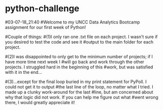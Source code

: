 # python-challenge
#03-07-18_21:40
#Welcome to my UNCC Data Analytics Bootcamp assignment for our first week of Python!

#Couple of things:
#(1)I only ran one .txt file on each project.  I wasn't sure if you desired to test the code and see it
#output to the main folder for each project.

#(2)I was disappointed to only get to the minimum number of projects; if I have more time next week I 
#will go back and work through the other projects.  I struggled hard in the beginning of this
#work, but was satisfied with it in the end...

#(3)...except for the final loop buried in my print statement for PyPoll.  I could not get it to output 
#the last line of the loop, no matter what I tried.  I made up a clunky work-around for the last
#line, but am concerned about why that logic did not work.  If you can help me figure out what
#went wrong there, I would greatly appreciate it! 